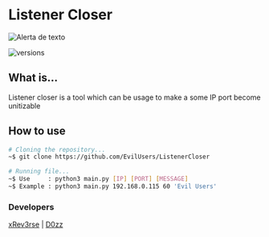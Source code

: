 # Listener Closer
![Alerta de texto](https://github.com/EvilUsers/ListenerCloser/readme_include/demonstration.gif)


![versions](https://img.shields.io/pypi/pyversions/pybadges.svg)


## What is...
Listener closer is a tool which can be usage 
to make a some IP port become unitizable


## How to use
```bash
# Cloning the repository...
~$ git clone https://github.com/EvilUsers/ListenerCloser

# Running file...
~$ Use     : python3 main.py [IP] [PORT] [MESSAGE]
~$ Example : python3 main.py 192.168.0.115 60 'Evil Users'
```

### Developers
[xRev3rse](https://github.com/xRev3rse) | [D0zz](https://github.com/Evil-D0Zz)
